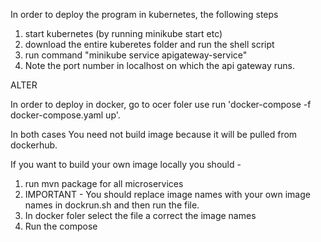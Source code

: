 In order to deploy the program in kubernetes, the following steps 
1. start kubernetes (by running minikube start etc)
2. download the entire kuberetes folder and run the shell script
3. run command "minikube service apigateway-service"
4. Note the port number in localhost on which the api gateway runs. 

ALTER

In order to deploy in docker, go to ocer foler use run 'docker-compose -f docker-compose.yaml up'. 

In both cases You need not build image because it will be pulled from dockerhub.

If you want to build your own image locally you should -

1. run mvn package for all microservices
2. IMPORTANT - You should replace image names with your own image names in dockrun.sh and then run the file.
3. In docker foler select the file a correct the image names
4. Run the compose
 
